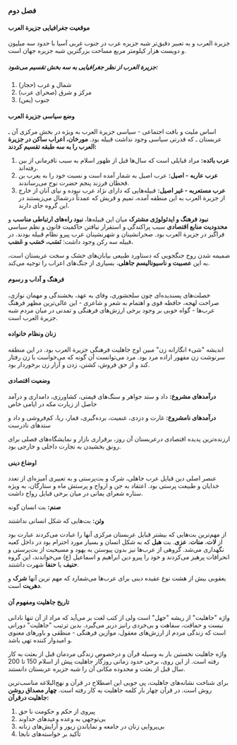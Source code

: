 ### فصل دوم

#### موقعیت جغرافیایی جزیرة العرب
جزیرة العرب و به تعبیر دقیق‌تر شبه جزیره عرب در جنوب غربی آسیا با حدود سه میلیون و دویست هزار کیلومتر مربع مساحت بزرگترین شبه جزیره جهان است.

##### جزیرة العرب از نظر جغرافیایی به سه بخش تقسیم می‌شود:
1. شمال و غرب (حجاز)
2. مرکز و شرق (صحرای عرب)
3. جنوب (یمن)

#### وضع سیاسی جزیرة العرب
اساس ملیت و بافت اجتماعی - سیاسی جزیرة العرب به ویژه در بخش مرکزی آن ـ عربستان ـ که قدرتی سیاسی وجود نداشت قبیله بود. **مورخان، اعراب ساکن در جزیرة العرب را به سه طبقه تقسیم کردند:**
1. **عرب بائده:** مراد قبایلی است که سال‌ها قبل از ظهور اسلام به سبب نافرمانی از بین رفته‌اند.
2. **عرب عاربه - اصیل:** عرب اصیل به شمار آمده است و نسبت خود را به یعرب بن قحطان فرزند پنجم حضرت نوح می‌رساندند.
3. **عرب مستعربه - غیر اصیل:** قبیله‌هایی که دارای نژاد عرب نبوده و نیای آنان  از خارج از جزیرة العرب به این منطقه آمده، تمیم و قریش که عمدتاً درشمال می‌زیستند در این گروه جای دارند.

**نبود فرهنگ و ایدئولوژی مشترک** میان این قبیله‌ها، **نبود راه‌های ارتباطی مناسب** و **محدودیت منابع اقتصادی** سبب پراکندگی و استقرار نیافتن حاکمیت قانون و نظم سیاسی فراگیر در جزیرة العرب بود. صحرانشینان و شهرنشینان عرب پیرو نظام قبیله بودند. در قبیله سه رکن وجود داشت: **نَسَب، حَسَب و عَصَب.**

ضمیمه شدن روح جنگجویی که دستاورد طبیعی بیابان‌های خشک و سخت عربستان است، به این **عصبیت و ناسیونالیسم جاهلی**، بسیاری از جنگ‌های اعراب را توجیه می‌کند.

#### فرهنگ و آداب و رسوم
خصلت‌های پسندیده‌ای چون سلحشوری، وفای به عهد، بخشندگی و مهمان نوازی، صراحت لهجه، حافظه قوی و اهتمام به شعر و شاعری - این عالی‌ترین مظهر فرهنگ عرب‌ها - گواه خوبی بر وجود برخی ارزش‌های فرهنگی و تمدنی در میان مردم شبه جزیرة العرب است.

#### زنان ونظام خانواده
اندیشه "شیء انگارانه زن" مبین اوج جاهلیت فرهنگی جزیرة العرب بود. در این منطقه سرنوشت زن مقهور اراده مرد بود. مرد می‌توانست آن گونه که می‌خواست با زن رفتار کند و از حق فروش، کشتن، زدن و آزار زن برخوردار بود.

#### وضعیت اقتصادی
**درآمدهای مشروع:** داد و ستد جواهر و سنگ‌های قیمتی، کشاورزی، دامداری و درآمد حاصل از زیارت مکه در ایامی خاص

**درآمدهای نامشروع:** غارت و دزدی، غنمیت، برده‌گیری، قمار، ربا، کم‌فروشی و داد و ستدهای نادرست

ارزنده‌ترین پدیده اقتصادی درعربستان آن روز، برقراری بازار و نمایشگاه‌های فصلی برای رونق بخشیدن به تجارت داخلی و خارجی بود.
 
#### اوضاع دینی
عنصر اصلی دین قبایل عرب جاهلی، شرک و بت‌پرستی و به تعبیری آمیزه‌ای از تعدد خدایان و طبیعت پرستی بود. اعتقاد به جن و ارواح و پرستش ماه و ستارگان، به ویژه ستاره شعرای یمانی در میان برخی قبایل رواج داشت.

**صنم:** بت انسان گونه

**وثن:** بت‌هایی که شکل انسانی نداشتند

از مهم‌ترین بت‌هایی که بیشتر قبایل عربستان مرکزی آنها را عبادت می‌کردند عبارت بود از **لات**، **منات**، **عزی**. بت **هبل** که به شکل انسان و بسیار مورد احترام بود در داخل کعبه نگهداری می‌شد. گروهی از عرب‌ها نیز بدون پیوستن به یهود و مسیحیت از بت‌پرستی و انحرافات پرهیز می‌کردند و خود را پیرو دین ابراهیم و اسماعیل (ع) می‌خواندند، این گروه **حنیف** یا **حنفا** شهرت داشتند.

یعقوبی بیش از هشت نوع عقیده دینی برای عرب‌ها می‌شمارد که مهم ترین آنها **شرک** و **دهریت** است.

#### تاریخ جاهلیت ومفهوم آن
واژه "جاهلیت" از ریشه "جهل" است ولی از کتب لغت بر می‌آید که مراد از آن تنها نادانی نیست و حماقت، سفاهت و بی‌خردی رانیز دربر می‌گیرد. بدین ترتیب "جاهلیت" دورانی است که زندگی مردم از ارزش‌های معقول، موازین فرهنگی - منطقی و باورهای معنوی و امیدوار کننده تهی باشد.

واژه جاهلیت نخستین بار به وسیله قرآن و درخصوص زندگی مردمان قبل از بعثت به کار رفته است. از این روی، برخی حدود زمانی روزگار جاهلیت پیش از اسلام 150 تا 200 سال قبل از بعثت و محدوده مکانی آن را شبه جزیره عربستان دانستند.

برای شناخت نشانه‌های جاهلیت، پی جویی این اصطلاح در قرآن و نهج‌البلاغه مناسب‌ترین روش است. در قرآن چهار بار کلمه جاهلیت به کار رفته است.
**چهار مصداق روشن جاهلیت درقرآن:**
1. پیروی از حکم و حکومت نا حق
2. بی‌توجهی به وعده وعیدهای خداوند
3. بی‌پروایی زنان در جامعه و نمایاندن زیور و آرایش‌های زنانه                                                                                
4. تأکید بر خواسته‌های نابجا                                                                                                                      
